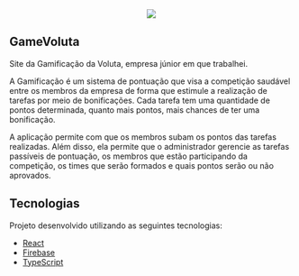<div align="center">
  <img src="https://user-images.githubusercontent.com/83314995/184026078-9ef668ed-5ab4-4005-8256-2e9699db6412.svg" />
</div>

## GameVoluta

Site da Gamificação da Voluta, empresa júnior em que trabalhei.

A Gamificação é um sistema de pontuação que visa a competição saudável entre os membros da empresa de forma que estimule a realização de tarefas por meio de bonificações. Cada tarefa tem uma quantidade de pontos determinada, quanto mais pontos, mais chances de ter uma bonificação.

A aplicação permite com que os membros subam os pontos das tarefas realizadas. Além disso, ela permite que o administrador gerencie as tarefas passíveis de pontuação, os membros que estão participando da competição, os times que serão formados e quais pontos serão ou não aprovados.

## Tecnologias

Projeto desenvolvido utilizando as seguintes tecnologias:

- [React](https://reactjs.org)
- [Firebase](https://firebase.google.com/)
- [TypeScript](https://www.typescriptlang.org/)
